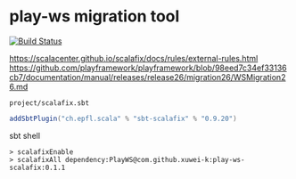 # play-ws migration tool

[![Build Status](https://travis-ci.com/xuwei-k/play-ws-scalafix.svg?token=x41ypGcpoAvqgrjpqRwV&branch=master)](https://travis-ci.com/xuwei-k/play-ws-scalafix)

<https://scalacenter.github.io/scalafix/docs/rules/external-rules.html>
<https://github.com/playframework/playframework/blob/98eed7c34ef33136cb7/documentation/manual/releases/release26/migration26/WSMigration26.md>

`project/scalafix.sbt`

```scala
addSbtPlugin("ch.epfl.scala" % "sbt-scalafix" % "0.9.20")
```

sbt shell

```
> scalafixEnable
> scalafixAll dependency:PlayWS@com.github.xuwei-k:play-ws-scalafix:0.1.1
```
